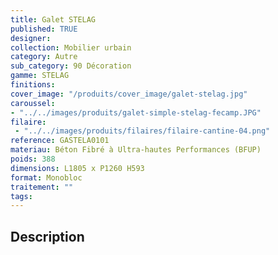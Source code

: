 ```yaml
---
title: Galet STELAG 
published: TRUE
designer: 
collection: Mobilier urbain
category: Autre
sub_category: 90 Décoration
gamme: STELAG
finitions: 
cover_image: "/produits/cover_image/galet-stelag.jpg"
caroussel: 
- "../../images/produits/galet-simple-stelag-fecamp.JPG"
filaire: 
 - "../../images/produits/filaires/filaire-cantine-04.png"
reference: GASTELA0101
materiau: Béton Fibré à Ultra-hautes Performances (BFUP)
poids: 388
dimensions: L1805 x P1260 H593
format: Monobloc
traitement: ""
tags: 
---
```


## Description
